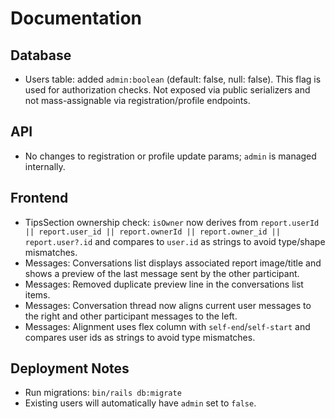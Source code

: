 # Documentation

## Database

- Users table: added `admin:boolean` (default: false, null: false). This flag is used for authorization checks. Not exposed via public serializers and not mass-assignable via registration/profile endpoints.

## API

- No changes to registration or profile update params; `admin` is managed internally.

## Frontend

- TipsSection ownership check: `isOwner` now derives from `report.userId || report.user_id || report.ownerId || report.owner_id || report.user?.id` and compares to `user.id` as strings to avoid type/shape mismatches.
- Messages: Conversations list displays associated report image/title and shows a preview of the last message sent by the other participant.
- Messages: Removed duplicate preview line in the conversations list items.
- Messages: Conversation thread now aligns current user messages to the right and other participant messages to the left.
- Messages: Alignment uses flex column with `self-end`/`self-start` and compares user ids as strings to avoid type mismatches.

## Deployment Notes

- Run migrations: `bin/rails db:migrate`
- Existing users will automatically have `admin` set to `false`.
